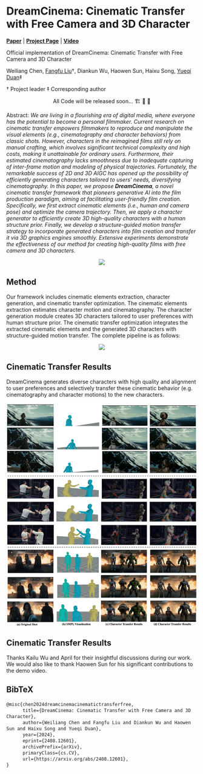 # DreamCinema: Cinematic Transfer with Free Camera and 3D Character

[**Paper**](https://arxiv.org/abs/2408.12601) | [**Project Page**](https://liuff19.github.io/DreamCinema//) | [**Video**](https://youtu.be/kwfRetxDgsg)

Official implementation of DreamCinema: Cinematic Transfer with Free Camera and 3D Character

Weiliang Chen, [Fangfu Liu](https://liuff19.github.io/)$\dagger$, Diankun Wu, Haowen Sun, Haixu Song, [Yueqi Duan](https://duanyueqi.github.io/)$\ddagger$

$\dagger$ Project leader $\ddagger$ Corresponding author

<p align="center"> All Code will be released soon... 🏗️ 🚧 🔨</p>

Abstract: *We are living in a flourishing era of digital media, where everyone has the potential to become a personal filmmaker. Current research on cinematic transfer empowers filmmakers to reproduce and manipulate the visual elements (e.g., cinematography and character behaviors) from classic shots. However, characters in the reimagined films still rely on manual crafting, which involves significant technical complexity and high costs, making it unattainable for ordinary users. Furthermore, their estimated cinematography lacks smoothness due to inadequate capturing of inter-frame motion and modeling of physical trajectories. Fortunately, the remarkable success of 2D and 3D AIGC has opened up the possibility of efficiently generating characters tailored to users' needs, diversifying cinematography. In this paper, we propose **DreamCinema**, a novel cinematic transfer framework that pioneers generative AI into the film production paradigm, aiming at facilitating user-friendly film creation. Specifically, we first extract cinematic elements (i.e., human and camera pose) and optimize the camera trajectory. Then, we apply a character generator to efficiently create 3D high-quality characters with a human structure prior. Finally, we develop a structure-guided motion transfer strategy to incorporate generated characters into film creation and transfer it via 3D graphics engines smoothly. Extensive experiments demonstrate the effectiveness of our method for creating high-quality films with free camera and 3D characters.*

<p align="center">
    <img src="assets/teaser.png">
</p>

## Method
Our framework includes cinematic elements extraction, character generation, and cinematic transfer optimization. The cinematic elements extraction estimates character motion and cinematography. The character generation module creates 3D characters tailored to user preferences with human structure prior. The cinematic transfer optimization integrates the extracted cinematic elements and the generated 3D characters with structure-guided motion transfer. The complete pipeline is as follows:
<p align="center">
    <img src="assets/pipeline.png">
</p>

## Cinematic Transfer Results

DreamCinema generates diverse characters with high quality and alignment to user preferences and selectively transfer these cinematic behavior (e.g. cinematography and character motions) to the new characters.
<p align="center">
    <img src="assets/main_results.png">
</p>

## Cinematic Transfer Results

Thanks Kailu Wu and April for their insightful discussions during our work. We would also like to thank Haowen Sun for his significant contributions to the demo video.


## BibTeX

```
@misc{chen2024dreamcinemacinematictransferfree,
      title={DreamCinema: Cinematic Transfer with Free Camera and 3D Character}, 
      author={Weiliang Chen and Fangfu Liu and Diankun Wu and Haowen Sun and Haixu Song and Yueqi Duan},
      year={2024},
      eprint={2408.12601},
      archivePrefix={arXiv},
      primaryClass={cs.CV},
      url={https://arxiv.org/abs/2408.12601}, 
}
```
